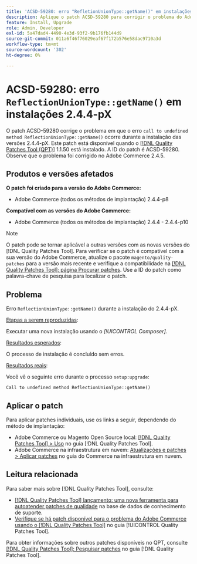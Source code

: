 ```yaml
---
title: 'ACSD-59280: erro "RefletionUnionType::getName()" em instalações 2.4.4-pX'
description: Aplique o patch ACSD-59280 para corrigir o problema do Adobe Commerce em que o erro "call to undefined method RefletionUnionType::getName()" ocorre durante a instalação das versões 2.4.4-pX.
feature: Install, Upgrade
role: Admin, Developer
exl-id: 5a47dad4-4490-4e3d-93f2-9b176fb144d9
source-git-commit: 011a6f46f76029eaf67f172b576e58dac9710a3d
workflow-type: tm+mt
source-wordcount: '302'
ht-degree: 0%

---
```


# ACSD-59280: erro `ReflectionUnionType::getName()` em instalações 2.4.4-pX

O patch ACSD-59280 corrige o problema em que o erro `call to undefined method ReflectionUnionType::getName()` ocorre durante a instalação das versões 2.4.4-pX. Este patch está disponível quando o [[!DNL Quality Patches Tool (QPT)]](https://experienceleague.adobe.com/pt-br/docs/commerce-operations/tools/quality-patches-tool/quality-patches-tool-to-self-serve-quality-patches) 1.1.50 está instalado. A ID do patch é ACSD-59280. Observe que o problema foi corrigido no Adobe Commerce 2.4.5.

## Produtos e versões afetados

**O patch foi criado para a versão do Adobe Commerce:**

* Adobe Commerce (todos os métodos de implantação) 2.4.4-p8

**Compatível com as versões do Adobe Commerce:**

* Adobe Commerce (todos os métodos de implantação) 2.4.4 - 2.4.4-p10

>[!NOTE]
>
>O patch pode se tornar aplicável a outras versões com as novas versões do [!DNL Quality Patches Tool]. Para verificar se o patch é compatível com a sua versão do Adobe Commerce, atualize o pacote `magento/quality-patches` para a versão mais recente e verifique a compatibilidade na [[!DNL Quality Patches Tool]: página Procurar patches](https://experienceleague.adobe.com/tools/commerce-quality-patches/index.html?lang=pt-BR). Use a ID do patch como palavra-chave de pesquisa para localizar o patch.

## Problema

Erro `ReflectionUnionType::getName()` durante a instalação do 2.4.4-pX.

<u>Etapas a serem reproduzidas</u>:

Executar uma nova instalação usando o *[!UICONTROL Composer]*.

<u>Resultados esperados</u>:

O processo de instalação é concluído sem erros.

<u>Resultados reais</u>:

Você vê o seguinte erro durante o processo `setup:upgrade`:

`Call to undefined method ReflectionUnionType::getName()`

## Aplicar o patch

Para aplicar patches individuais, use os links a seguir, dependendo do método de implantação:

* Adobe Commerce ou Magento Open Source local: [[!DNL Quality Patches Tool] > Uso](/help/tools/quality-patches-tool/usage.md) no guia [!DNL Quality Patches Tool].
* Adobe Commerce na infraestrutura em nuvem: [Atualizações e patches > Aplicar patches](https://experienceleague.adobe.com/docs/commerce-cloud-service/user-guide/develop/upgrade/apply-patches.html?lang=pt-BR) no guia do Commerce na infraestrutura em nuvem.

## Leitura relacionada

Para saber mais sobre [!DNL Quality Patches Tool], consulte:

* [[!DNL Quality Patches Tool] lançamento: uma nova ferramenta para autoatender patches de qualidade](https://experienceleague.adobe.com/pt-br/docs/commerce-operations/tools/quality-patches-tool/quality-patches-tool-to-self-serve-quality-patches) na base de dados de conhecimento de suporte.
* [Verifique se há patch disponível para o problema do Adobe Commerce usando o  [!DNL Quality Patches Tool]](/help/tools/quality-patches-tool/patches-available-in-qpt/check-patch-for-magento-issue-with-magento-quality-patches.md) no guia [!UICONTROL Quality Patches Tool].


Para obter informações sobre outros patches disponíveis no QPT, consulte [[!DNL Quality Patches Tool]: Pesquisar patches](https://experienceleague.adobe.com/tools/commerce-quality-patches/index.html?lang=pt-BR) no guia [!DNL Quality Patches Tool].
